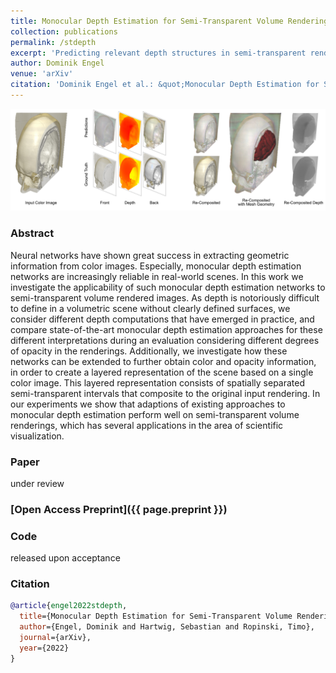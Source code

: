 ```yaml
---
title: Monocular Depth Estimation for Semi-Transparent Volume Renderings
collection: publications
permalink: /stdepth
excerpt: 'Predicting relevant depth structures in semi-transparent renderings using neural nets'
author: Dominik Engel
venue: 'arXiv'
citation: 'Dominik Engel et al.: &quot;Monocular Depth Estimation for Semi-Transparent Volume Renderings&quot; <i>arXiv</i>.'
---
```



![DVAO Teaser](images/stdepth-teaser.png)

### Abstract
Neural networks have shown great success in extracting geometric information from color images. Especially, monocular depth estimation networks are increasingly reliable in real-world scenes. In this work we investigate the applicability of such monocular depth estimation networks to semi-transparent volume rendered images. As depth is notoriously difficult to define in a volumetric scene without clearly defined surfaces, we consider different depth computations that have emerged in practice, and compare state-of-the-art monocular depth estimation approaches for these different interpretations during an evaluation considering different degrees of opacity in the renderings. Additionally, we investigate how these networks can be extended to further obtain color and opacity information, in order to create a layered representation of the scene based on a single color image. This layered representation consists of spatially separated semi-transparent intervals that composite to the original input rendering. In our experiments we show that adaptions of existing approaches to monocular depth estimation perform well on semi-transparent volume renderings, which has several applications in the area of scientific visualization.

### Paper
under review
### [Open Access Preprint]({{ page.preprint }})
### Code
released upon acceptance

### Citation

```bibtex
@article{engel2022stdepth,
  title={Monocular Depth Estimation for Semi-Transparent Volume Renderings},
  author={Engel, Dominik and Hartwig, Sebastian and Ropinski, Timo},
  journal={arXiv},
  year={2022}
}
```
